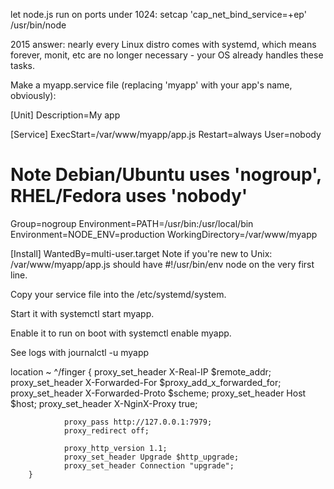 let node.js run on ports under 1024:
setcap 'cap_net_bind_service=+ep' /usr/bin/node


2015 answer: nearly every Linux distro comes with systemd, which means forever, monit, etc are no longer necessary - your OS already handles these tasks.

Make a myapp.service file (replacing 'myapp' with your app's name, obviously):

[Unit]
Description=My app

[Service]
ExecStart=/var/www/myapp/app.js
Restart=always
User=nobody
# Note Debian/Ubuntu uses 'nogroup', RHEL/Fedora uses 'nobody'
Group=nogroup
Environment=PATH=/usr/bin:/usr/local/bin
Environment=NODE_ENV=production
WorkingDirectory=/var/www/myapp

[Install]
WantedBy=multi-user.target
Note if you're new to Unix: /var/www/myapp/app.js should have #!/usr/bin/env node on the very first line.

Copy your service file into the /etc/systemd/system.

Start it with systemctl start myapp.

Enable it to run on boot with systemctl enable myapp.

See logs with journalctl -u myapp




  location ~ ^/finger {
                proxy_set_header X-Real-IP $remote_addr;
                proxy_set_header X-Forwarded-For $proxy_add_x_forwarded_for;
                proxy_set_header X-Forwarded-Proto $scheme;
                proxy_set_header Host $host;
                proxy_set_header X-NginX-Proxy true;

                proxy_pass http://127.0.0.1:7979;
                proxy_redirect off;

                proxy_http_version 1.1;
                proxy_set_header Upgrade $http_upgrade;
                proxy_set_header Connection "upgrade";
        }